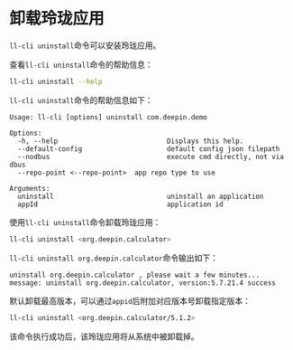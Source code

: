 # 卸载玲珑应用

`ll-cli uninstall`命令可以安装玲珑应用。

查看`ll-cli uninstall`命令的帮助信息：

```bash
ll-cli uninstall --help
```

`ll-cli uninstall`命令的帮助信息如下：

```text
Usage: ll-cli [options] uninstall com.deepin.demo

Options:
  -h, --help                           Displays this help.
  --default-config                     default config json filepath
  --nodbus                             execute cmd directly, not via dbus
  --repo-point <--repo-point>  app repo type to use

Arguments:
  uninstall                            uninstall an application
  appId                                application id
```

使用`ll-cli uninstall`命令卸载玲珑应用：

```bash
ll-cli uninstall <org.deepin.calculator>
```

`ll-cli uninstall org.deepin.calculator`命令输出如下：

```text
uninstall org.deepin.calculator , please wait a few minutes...
message: uninstall org.deepin.calculator, version:5.7.21.4 success
```

默认卸载最高版本，可以通过`appid`后附加对应版本号卸载指定版本：

```bash
ll-cli uninstall <org.deepin.calculator/5.1.2>
```

该命令执行成功后，该玲珑应用将从系统中被卸载掉。
